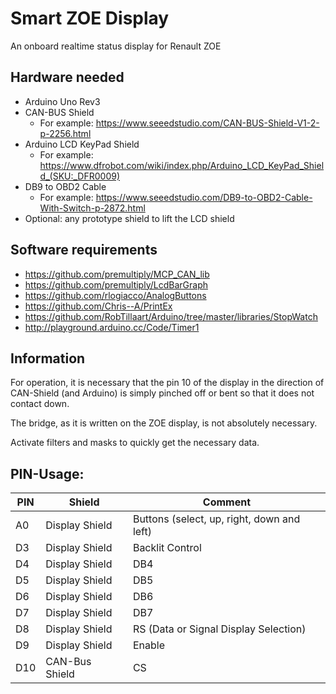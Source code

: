 # Smart ZOE Display
An onboard realtime status display for Renault ZOE

## Hardware needed
* Arduino Uno Rev3
* CAN-BUS Shield 
    * For example: https://www.seeedstudio.com/CAN-BUS-Shield-V1-2-p-2256.html
* Arduino LCD KeyPad Shield
    * For example: https://www.dfrobot.com/wiki/index.php/Arduino_LCD_KeyPad_Shield_(SKU:_DFR0009)
* DB9 to OBD2 Cable
    * For example: https://www.seeedstudio.com/DB9-to-OBD2-Cable-With-Switch-p-2872.html
* Optional: any prototype shield to lift the LCD shield

## Software requirements
* https://github.com/premultiply/MCP_CAN_lib
* https://github.com/premultiply/LcdBarGraph 
* https://github.com/rlogiacco/AnalogButtons
* https://github.com/Chris--A/PrintEx
* https://github.com/RobTillaart/Arduino/tree/master/libraries/StopWatch
* http://playground.arduino.cc/Code/Timer1

## Information
For operation, it is necessary that the pin 10 of the display in the direction of CAN-Shield (and Arduino) is simply pinched off or bent so that it does not contact down.

The bridge, as it is written on the ZOE display, is not absolutely necessary.

Activate filters and masks to quickly get the necessary data.

## PIN-Usage:
PIN | Shield | Comment
| --- | --- | --- |
| A0 | Display Shield | Buttons (select, up, right, down and left) |
| D3 | Display Shield | Backlit Control |
| D4 | Display Shield | DB4 |
| D5 | Display Shield | DB5 |
| D6 | Display Shield | DB6 |
| D7 | Display Shield | DB7 |
| D8 | Display Shield | RS (Data or Signal Display Selection) |
| D9 | Display Shield | Enable |
| D10 | CAN-Bus Shield | CS |